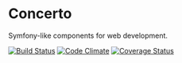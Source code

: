 Concerto
========
Symfony-like components for web development.

[![Build Status](https://travis-ci.org/palra/concerto.svg?branch=master)](https://travis-ci.org/palra/concerto) [![Code Climate](https://codeclimate.com/github/palra/concerto/badges/gpa.svg)](https://codeclimate.com/github/palra/concerto) [![Coverage Status](https://coveralls.io/repos/palra/concerto/badge.png)](https://coveralls.io/r/palra/concerto)
